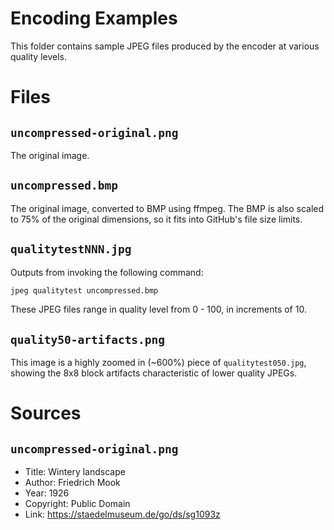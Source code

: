 # Encoding Examples
This folder contains sample JPEG files produced by the encoder at various quality levels.

# Files

## `uncompressed-original.png`
The original image.

## `uncompressed.bmp`
The original image, converted to BMP using ffmpeg. The BMP is also scaled to 75% of the original dimensions, so it fits into GitHub's file size limits.

## `qualitytestNNN.jpg`
Outputs from invoking the following command:

```sh
jpeg qualitytest uncompressed.bmp
```

These JPEG files range in quality level from 0 - 100, in increments of 10.

## `quality50-artifacts.png`
This image is a highly zoomed in (~600%) piece of `qualitytest050.jpg`, showing the 8x8 block artifacts characteristic of lower quality JPEGs.

# Sources
## `uncompressed-original.png`
- Title: Wintery landscape
- Author: Friedrich Mook
- Year: 1926
- Copyright: Public Domain
- Link: https://staedelmuseum.de/go/ds/sg1093z
